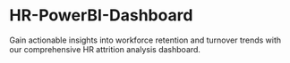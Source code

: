 # HR-PowerBI-Dashboard
Gain actionable insights into workforce retention and turnover trends with our comprehensive HR attrition analysis dashboard.
